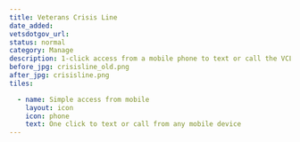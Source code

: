 ```yaml
---
title: Veterans Crisis Line
date_added:
vetsdotgov_url:
status: normal
category: Manage
description: 1-click access from a mobile phone to text or call the VCL from homepage
before_jpg: crisisline_old.png
after_jpg: crisisline.png
tiles:

  - name: Simple access from mobile
    layout: icon
    icon: phone
    text: One click to text or call from any mobile device
---
```


